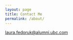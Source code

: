 ```yaml
---
layout: page
title: Contact Me
permalink: /about/
---
```


[laura.fedoruk@alumni.ubc.com](mailto:laura.fedoruk@alumni.ubc.com)

